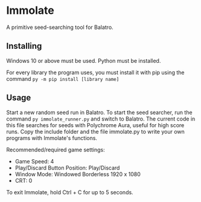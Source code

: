 # Immolate
A primitive seed-searching tool for Balatro.

## Installing
Windows 10 or above must be used.
Python must be installed.

For every library the program uses, you must install it with pip using the command `py -m pip install [library name]`

## Usage
Start a new random seed run in Balatro.
To start the seed searcher, run the command `py immolate_runner.py` and switch to Balatro.
The current code in this file searches for seeds with Polychrome Aura, useful for high score runs.
Copy the include folder and the file immolate.py to write your own programs with Immolate's functions.

Recommended/required game settings:
- Game Speed: 4
- Play/Discard Button Position: Play/Discard
- Window Mode: Windowed Borderless 1920 x 1080
- CRT: 0

To exit Immolate, hold Ctrl + C for up to 5 seconds.